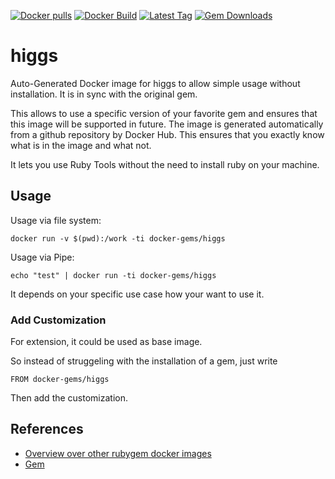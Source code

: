 [![Docker pulls](https://img.shields.io/docker/pulls/rubygem/higgs.svg)](https://hub.docker.com/r/rubygem/higgs/)
[![Docker Build](https://img.shields.io/docker/automated/rubygem/higgs.svg)](https://hub.docker.com/r/rubygem/higgs/)
[![Latest Tag](https://img.shields.io/github/tag/docker-rubygem/higgs.svg)](https://hub.docker.com/r/rubygem/higgs/)
[![Gem Downloads](https://img.shields.io/gem/dt/higgs.svg)](https://rubygems.org/gems/higgs/)
# higgs

Auto-Generated Docker image for higgs to allow simple usage without installation.
It is in sync with the original gem.

This allows to use a specific version of your favorite gem and ensures that this image will be supported in future.
The image is generated automatically from a github repository by Docker Hub.
This ensures that you exactly know what is in the image and what not.

It lets you use Ruby Tools without the need to install ruby on your machine.

## Usage

Usage via file system:

`docker run -v $(pwd):/work -ti docker-gems/higgs`

Usage via Pipe:

`echo "test" | docker run -ti docker-gems/higgs`

It depends on your specific use case how your want to use it.

### Add Customization

For extension, it could be used as base image.

So instead of struggeling with the installation of a gem, just write

`FROM docker-gems/higgs`

Then add the customization.

## References

 - [Overview over other rubygem docker images](https://github.com/thinkbot/docker-rubygem)
 - [Gem](https://rubygems.org/gems/higgs/)
